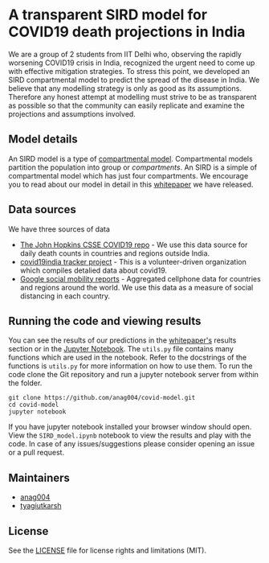 # A transparent SIRD model for COVID19 death projections in India

We are a group of 2 students from IIT Delhi who, observing the rapidly worsening COVID19 crisis in India, recognized the urgent need to come up with effective mitigation strategies. To stress this point, we developed an SIRD compartmental model to predict the spread of the disease in India. We believe that any modelling strategy is only as good as its assumptions. Therefore any honest attempt at modelling must strive to be as transparent as possible so that the community can easily replicate and examine the projections and assumptions involved. 

## Model details

An SIRD model is a type of [compartmental model](https://en.wikipedia.org/wiki/Compartmental_models_in_epidemiology). Compartmental models partition the population into group or _compartments_. An SIRD is a simple of compartmental model which has just four compartments. We encourage you to read about our model in detail in this [whitepaper](https://github.com/anag004/covid-model/blob/master/ihme/whitepaper.pdf) we have released. 

## Data sources

We have three sources of data

- [The John Hopkins CSSE COVID19 repo](https://github.com/CSSEGISandData/COVID-19) - We use this data source for daily death counts in countries and regions outside India.
- [covid19india tracker project](https://www.covid19india.org) - This is a volunteer-driven organization which compiles detalied data about covid19. 
- [Google social mobility reports](https://www.google.com/covid19/mobility/) - Aggregated cellphone data for countries and regions around the world. We use this data as a measure of social distancing in each country. 

## Running the code and viewing results

You can see the results of our predictions in the [whitepaper's](https://github.com/anag004/covid-model/blob/master/ihme/whitepaper.pdf) results section or in the [Jupyter Notebook](https://github.com/anag004/covid-model/blob/master/SIRD_model.ipynb). The `utils.py` file contains many functions which are used in the notebook. Refer to the docstrings of the functions is `utils.py` for more information on how to use them. To run the code clone the Git repository and run a jupyter notebook server from within the folder. 

```
git clone https://github.com/anag004/covid-model.git
cd covid-model
jupyter notebook
```

If you have jupyter notebook installed your browser window should open. View the `SIRD_model.ipynb` notebook to view the results and play with the code. In case of any issues/suggestions please consider opening an issue or a pull request. 

## Maintainers

- [anag004](github.com/anag004/)
- [tyagiutkarsh](github.com/tyagiutkarsh/)

## License
See the [LICENSE](https://github.com/anag004/covid-model/blob/master/LICENSE.md) file for license rights and limitations (MIT).
